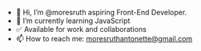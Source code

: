 - 👋 Hi, I’m @moresruth aspiring Front-End Developer.
- 🌱 I’m currently learning JavaScript
- ✅ Available for work and collaborations
- 📫 How to reach me: moresruthantonette@gmail.com


<!---
moresruth/moresruth is a ✨ special ✨ repository because its `README.md` (this file) appears on your GitHub profile.
You can click the Preview link to take a look at your changes.
--->
